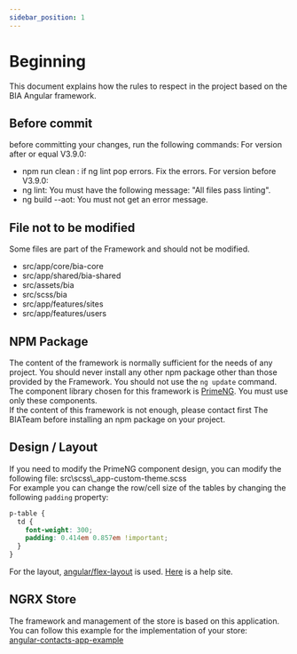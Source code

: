 ```yaml
---
sidebar_position: 1
---
```


# Beginning
This document explains how the rules to respect in the project based on the BIA Angular framework.   

## Before commit
before committing your changes, run the following commands:
For version after or equal V3.9.0:
* npm run clean : if ng lint pop errors. Fix the errors.
For version before V3.9.0:
* ng lint: You must have the following message: "All files pass linting".
* ng build --aot: You must not get an error message.

## File not to be modified
Some files are part of the Framework and should not be modified.

* src/app/core/bia-core
* src/app/shared/bia-shared
* src/assets/bia
* src/scss/bia
* src/app/features/sites
* src/app/features/users

## NPM Package
The content of the framework is normally sufficient for the needs of any project. You should never install any other npm package other than those provided by the Framework.   You should not use the `ng update` command.   
The component library chosen for this framework is [PrimeNG](https://www.primefaces.org/primeng/v9.1.4-lts/). You must use only these components.   
If the content of this framework is not enough, please contact first The BIATeam before installing an npm package on your project.

## Design / Layout
If you need to modify the PrimeNG component design, you can modify the following file: src\scss\\_app-custom-theme.scss   
For example you can change the row/cell size of the tables by changing the following `padding` property:
``` scss
p-table {
  td {
    font-weight: 300;
    padding: 0.414em 0.857em !important;
  }
}
```
For the layout, [angular/flex-layout](https://github.com/angular/flex-layout/wiki) is used. [Here](https://tburleson-layouts-demos.firebaseapp.com/#/docs) is a help site.

## NGRX Store
The framework and management of the store is based on this application. You can follow this example for the implementation of your store:   
[angular-contacts-app-example](https://github.com/avatsaev/angular-contacts-app-example)

